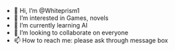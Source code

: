 - 👋 Hi, I’m @Whiteprism1
- 👀 I’m interested in Games, novels
- 🌱 I’m currently learning AI
- 💞️ I’m looking to collaborate on everyone
- 📫 How to reach me: please ask through message box

<!---
Whiteprism1/Whiteprism1 is a ✨ special ✨ repository because its `README.md` (this file) appears on your GitHub profile.
You can click the Preview link to take a look at your changes.
--->
